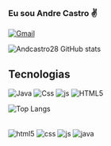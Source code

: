 ### Eu sou Andre Castro ✌️	


[![Gmail](https://img.shields.io/badge/Gmail-D14836?style=for-the-badge&logo=gmail&logoColor=white)](https://www.gmail.com/andcastro28@gmail.com)

![Andcastro28 GitHub stats](https://github-readme-stats.vercel.app/api?username=andcastro28&show_icons=true&theme=transparent)

## Tecnologias
![Java](https://img.shields.io/badge/Java-ED8B00?style=for-the-badge&logo=openjdk&logoColor=white)
![Css](https://img.shields.io/badge/CSS-239120?&style=for-the-badge&logo=css3&logoColor=white)
![js](https://img.shields.io/badge/JavaScript-F7DF1E?style=for-the-badge&logo=javascript&logoColor=black)
![HTML5](https://img.shields.io/badge/HTML5-E34F26?style=for-the-badge&logo=html5&logoColor=white)


![Top Langs](https://github-readme-stats.vercel.app/api/top-langs/?username=andcastro28&hide_progress=true)

<div style="display: inline_block"><br/>
<img align="center" alt="html5" src="https://img.shields.io/badge/HTML5-E34F26?style=for-the-badge&logo=html5&logoColor=white" />
<img align="center" alt="css" src="https://img.shields.io/badge/CSS-239120?&style=for-the-badge&logo=css3&logoColor=white" />
<img align="center" alt="js" src="https://img.shields.io/badge/JavaScript-F7DF1E?style=for-the-badge&logo=javascript&logoColor=black" />
<img align="center" alt="java" src="https://img.shields.io/badge/Java-ED8B00?style=for-the-badge&logo=openjdk&logoColor=white" />
</div>
